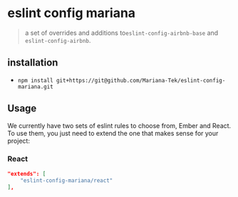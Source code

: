 # eslint config mariana

> a set of overrides and additions to`eslint-config-airbnb-base` and `eslint-config-airbnb`.

## installation

- `npm install git+https://git@github.com/Mariana-Tek/eslint-config-mariana.git`

## Usage

We currently have two sets of eslint rules to choose from, Ember and React. To use them, you just need to extend the one that makes sense for your project:

### React

```json
"extends": [
    "eslint-config-mariana/react"
],
```
